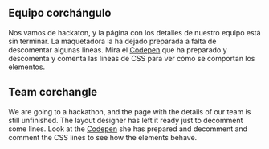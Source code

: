 ## Equipo corchángulo

Nos vamos de hackaton, y la página con los detalles de nuestro equipo está sin terminar. La maquetadora la ha dejado preparada a falta de descomentar algunas lineas. Mira el [Codepen](https://codepen.io/adalab/pen/LrPbmb) que ha preparado y descomenta y comenta las lineas de CSS para ver cómo se comportan los elementos.

## Team corchangle

We are going to a hackathon, and the page with the details of our team is still unfinished. The layout designer has left it ready just to decomment some lines. Look at the [Codepen](https://codepen.io/adalab/pen/LrPbmb) she has prepared and decomment and comment the CSS lines to see how the elements behave.
